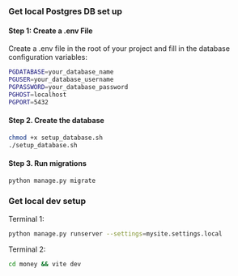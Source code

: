 
### Get local Postgres DB set up


#### Step 1: Create a .env File

Create a .env file in the root of your project and fill in the database configuration variables:

```sh
PGDATABASE=your_database_name
PGUSER=your_database_username
PGPASSWORD=your_database_password
PGHOST=localhost
PGPORT=5432
```

#### Step 2. Create the database

```bash
chmod +x setup_database.sh
./setup_database.sh
```


#### Step 3. Run migrations


```bash
python manage.py migrate
```

### Get local dev setup

Terminal 1:
```sh
python manage.py runserver --settings=mysite.settings.local
```

Terminal 2:
```sh
cd money && vite dev
```

